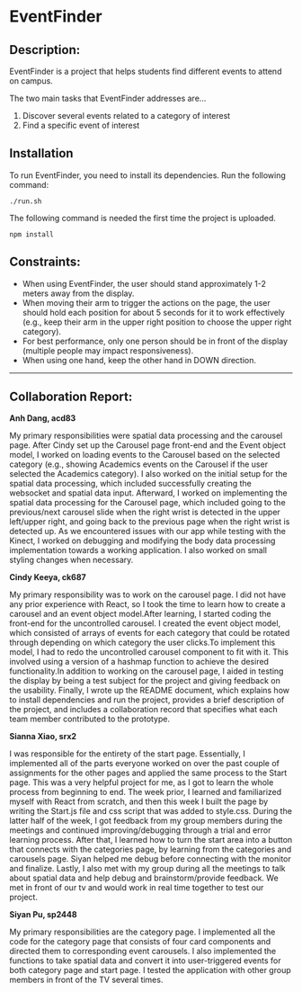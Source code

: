 # EventFinder

## Description:
EventFinder is a project that helps students find different events to attend on campus. 

The two main tasks that EventFinder addresses are...
1. Discover several events related to a category of interest
2. Find a specific event of interest

## Installation
To run EventFinder, you need to install its dependencies. Run the following command:
```
./run.sh
```
The following command is needed the first time the project is uploaded.
```
npm install
```

## Constraints:
- When using EventFinder, the user should stand approximately 1-2 meters away from the display. 
- When moving their arm to trigger the actions on the page, the user should hold each position for about 5 seconds for it to work effectively (e.g., keep their arm in the upper right position to choose the upper right category). 
- For best performance, only one person should be in front of the display (multiple people may impact responsiveness).
- When using one hand, keep the other hand in DOWN direction.

***

## Collaboration Report:


**Anh Dang, acd83**

My primary responsibilities were spatial data processing and the carousel page. After Cindy set up the Carousel page front-end and the Event object model, I worked on loading events to the Carousel based on the selected category (e.g., showing Academics events on the Carousel if the user selected the Academics category). I also worked on the initial setup for the spatial data processing, which included successfully creating the websocket and spatial data input. Afterward, I worked on implementing the spatial data processing for the Carousel page, which included going to the previous/next carousel slide when the right wrist is detected in the upper left/upper right, and going back to the previous page when the right wrist is detected up. As we encountered issues with our app while testing with the Kinect, I worked on debugging and modifying the body data processing implementation towards a working application. I also worked on small styling changes when necessary.


**Cindy Keeya, ck687**

My primary responsibility was to work on the carousel page. I did not have any prior experience with React, so I took the time to learn how to create a carousel and an event object model.After learning, I started coding the front-end for the uncontrolled carousel. I created the event object model, which consisted of arrays of events for each category that could be rotated through depending on which category the user clicks.To implement this model, I had to redo the uncontrolled carousel component to fit with it. This involved using a version of a hashmap function to achieve the desired functionality.In addition to working on the carousel page, I aided in testing the display by being a test subject for the project and giving feedback on the usability. Finally, I wrote up the README document, which explains how to install dependencies and run the project, provides a brief description of the project, and includes a collaboration record that specifies what each team member contributed to the prototype.

**Sianna Xiao, srx2**

I was responsible for the entirety of the start page. Essentially, I implemented all of the parts everyone worked on over the past couple of assignments for the other pages and applied the same process to the Start page. This was a very helpful project for me, as I got to learn the whole process from beginning to end. The week prior, I learned and familiarized myself with React from scratch, and then this week I built the page by writing the Start.js file and css script that was added to style.css. During the latter half of the week, I got feedback from my group members during the meetings and continued improving/debugging through a trial and error learning process. After that, I learned how to turn the start area into a button that connects with the categories page, by learning from the categories and carousels page. Siyan helped me debug before connecting with the monitor and finalize. Lastly, I also met with my group during all the meetings to talk about spatial data and help debug and brainstorm/provide feedback. We met in front of our tv and would work in real time together to test our project. 

**Siyan Pu, sp2448**

My primary responsibilities are the category page. I implemented all the code for the category page that consists of four card components and directed them to corresponding event carousels. I also implemented the functions to take spatial data and convert it into user-triggered events for both category page and start page. I tested the application with other group members in front of the TV several times.

